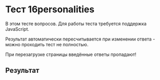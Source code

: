 # Тест 16personalities 

В этом тесте  вопросов. Для работы теста требуется поддержка JavaScript.

Результат автоматически пересчитывается при изменении ответа - можно проходить тест не полностью.

При перезагрузке страницы введённые ответы пропадают!

<div id="test_contents">
</div>

## Результат

<div id="res">
</div>

<script src="https://code.jquery.com/jquery-3.6.0.min.js"
			  integrity="sha256-/xUj+3OJU5yExlq6GSYGSHk7tPXikynS7ogEvDej/m4="
			  crossorigin="anonymous"></script>
<script src="/test.js"></script>
<script src="/16p.js"></script>
